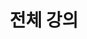---
title: "전체 강의"
summary: "1학년 2학기부터 3학년 2학기까지 수강한 전공 강의 목록"
type: landing
layout: list

sections:

  - block: markdown
    id: intro
    content:
      title: "📚 수강 과목"
      text: |
        김예은이 전북대학교 컴퓨터인공지능학부에 재학하면서 수강한 3학년 2학기까지의 모든 전공 과목들을 한눈에 볼 수 있습니다.  

        - <a href="/courses/current/_index.md"><strong>수강 중인 강의 보기</strong></a>
        - <a href="/courses/completed/_index.md"><strong>수강 완료한 강의 보기</strong></a>
          <div style="margin-left: 24px; margin-top: 6px;">
            <p style="color:#666; font-size:0.8em; margin-bottom:6px;">
                학기를 클릭하면 상세 페이지로 이동합니다.
            </p>
            <ul style="margin: 0; padding-left: 20px; font-size:1.1em;">
              <li><a href="/courses/completed/1-2/"><strong>1학년 2학기</strong></a></li>
              <li><a href="/courses/completed/2-1/"><strong>2학년 1학기</strong></a></li>
              <li><a href="/courses/completed/2-2/"><strong>2학년 2학기</strong></a></li>
              <li><a href="/courses/completed/3-1/"><strong>3학년 1학기</strong></a></li>
            </ul>
          </div>
    design:
      spacing:
        padding: [40, 0, 20, 0]
---